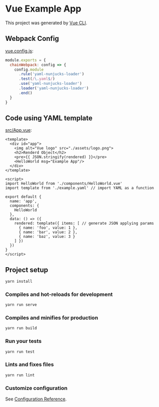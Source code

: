 # Vue Example App

This project was generated by [Vue CLI](https://cli.vuejs.org).

## Webpack Config

[vue.config.js](vue.config.js):

```js
module.exports = {
  chainWebpack: config => {
    config.module
      .rule('yaml-nunjucks-loader')
      .test(/\.yaml$/)
      .use('yaml-nunjucks-loader')
      .loader('yaml-nunjucks-loader')
      .end()
  }
}
```

## Code using YAML template

[src/App.vue](src/App.vue):

```vue
<template>
  <div id="app">
    <img alt="Vue logo" src="./assets/logo.png">
    <h2>Renderd Object</h2>
    <pre>{{ JSON.stringify(rendered) }}</pre>
    <HelloWorld msg="Example App"/>
  </div>
</template>

<script>
import HelloWorld from './components/HelloWorld.vue'
import template from './example.yaml' // import YAML as a function

export default {
  name: 'app',
  components: {
    HelloWorld
  },
  data: () => ({
    rendered: template({ items: [ // generate JSON applying params
      { name: 'foo', value: 1 },
      { name: 'bar', value: 2 },
      { name: 'baz', value: 3 }
    ] })
  })
}
</script>
```

## Project setup

```sh
yarn install
```

### Compiles and hot-reloads for development

```sh
yarn run serve
```

### Compiles and minifies for production

```sh
yarn run build
```

### Run your tests

```sh
yarn run test
```

### Lints and fixes files

```sh
yarn run lint
```

### Customize configuration

See [Configuration Reference](https://cli.vuejs.org/config/).